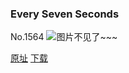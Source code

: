 ### Every Seven Seconds
No.1564
![图片不见了~~~](https://imgs.xkcd.com/comics/every_seven_seconds.png)

[原址](https://xkcd.com//1564) [下载](https://imgs.xkcd.com/comics/every_seven_seconds.png)

